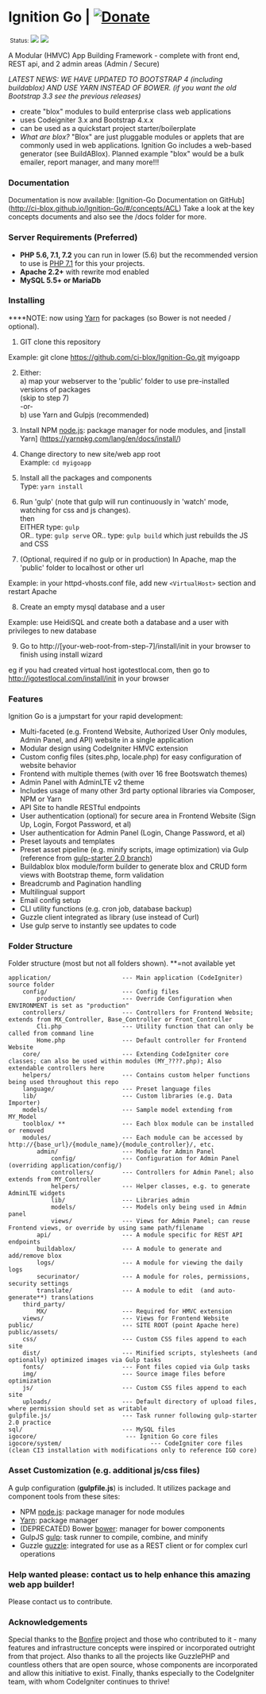 # Ignition Go     |  [![Donate](https://img.shields.io/badge/Donate-PayPal-green.svg)](https://www.paypal.com/cgi-bin/webscr?cmd=_s-xclick&hosted_button_id=NV6YA38KWC8U4)
<small>  &nbsp;Status:</small> <img src="https://travis-ci.org/ci-blox/Ignition-Go.svg?branch=master"/> <img src="https://styleci.io/repos/49680592/shield?style=plastic&branch=master" />

A Modular (HMVC) App Building Framework - complete with front end, REST api, and 2 admin areas (Admin / Secure)

*LATEST NEWS: WE HAVE UPDATED TO BOOTSTRAP 4 (including buildablox) AND USE YARN INSTEAD OF BOWER. (if you want the old Bootstrap 3.3 see the previous releases)*

- create "blox" modules to build enterprise class web applications
- uses Codeigniter 3.x and Bootstrap 4.x.x
- can be used as a quickstart project starter/boilerplate
- *What are blox?* "Blox" are just pluggable modules or applets that are commonly used in web applications. Ignition Go includes a web-based generator (see BuildABlox). Planned example "blox" would be a bulk emailer, report manager, and many more!!!  

### Documentation
Documentation is now available: [Ignition-Go Documentation on GitHub] (http://ci-blox.github.io/Ignition-Go/#/concepts/ACL)
Take a look at the key concepts documents and also see the /docs folder for more.

### Server Requirements (Preferred)

* **PHP 5.6, 7.1, 7.2** you can run in lower (5.6) but the recommended version to use is [PHP 7.1](http://php.net/manual/en/migration70.php) for this your projects. 
* **Apache 2.2+** with rewrite mod enabled
* **MySQL 5.5+ or MariaDb**

### Installing 

****NOTE: now using [Yarn](https://yarnpkg.com/en/) for packages (so Bower is not needed / optional).

1. GIT clone this repository

Example: git clone https://github.com/ci-blox/Ignition-Go.git myigoapp

2. Either:<br>
a) map your webserver to the 'public' folder to use pre-installed versions of packages<br>
(skip to step 7)<br>
-or-<br>
b) use Yarn and Gulpjs (recommended)

3. Install NPM [node.js](http://nodejs.org/): package manager for node modules, and [install Yarn] (https://yarnpkg.com/lang/en/docs/install/) 

4. Change directory to new site/web app root<br>
Example: ```cd myigoapp```

5. Install all the packages and components <br>
Type: ```yarn install``` <br>

6. Run 'gulp' (note that gulp will run continuously in 'watch' mode, watching for css and js changes).<br> then<br>
EITHER type: ```gulp```<br>
OR..  type: ```gulp serve``` 
OR..  type: ```gulp build``` which just rebuilds the JS and CSS

7. (Optional, required if no gulp or in production) In Apache, map the 'public' folder to localhost or other url

Example: in your httpd-vhosts.conf file, add new ```<VirtualHost>``` section and restart Apache

8. Create an empty mysql database and a user

Example: use HeidiSQL and create both a database and a user with privileges to new database 

9. Go to http://[your-web-root-from-step-7]/install/init in your browser to finish using install wizard 

eg if you had created virtual host igotestlocal.com, then go to http://igotestlocal.com/install/init in your browser


### Features

Ignition Go is a jumpstart for your rapid development:
* Multi-faceted (e.g. Frontend Website, Authorized User Only modules, Admin Panel, and API) website in a single application
* Modular design using CodeIgniter HMVC extension
* Custom config files (sites.php, locale.php) for easy configuration of website behavior
* Frontend with multiple themes (with over 16 free Bootswatch themes)
* Admin Panel with AdminLTE v2 theme
* Includes usage of many other 3rd party optional libraries via Composer, NPM or Yarn
* API Site to handle RESTful endpoints
* User authentication (optional) for secure area in Frontend Website (Sign Up, Login, Forgot Password, et al)
* User authentication for Admin Panel (Login, Change Password, et al)
* Preset layouts and templates
* Preset asset pipeline (e.g. minify scripts, image optimization) via Gulp (reference from [gulp-starter 2.0 branch](https://github.com/greypants/gulp-starter/tree/2.0))
* Buildablox blox module/form builder to generate blox and CRUD form views with Bootstrap theme, form validation
* Breadcrumb and Pagination handling
* Multilingual support
* Email config setup
* CLI utility functions (e.g. cron job, database backup)
* Guzzle client integrated as library (use instead of Curl)
* Use gulp serve to instantly see updates to code


### Folder Structure

Folder structure (most but not all folders shown). **=not available yet

```
application/                    --- Main application (CodeIgniter) source folder
    config/                     --- Config files
        production/             --- Override Configuration when ENVIRONMENT is set as "production"
    controllers/                --- Controllers for Frontend Website; extends from MX_Controller, Base_Controller or Front_Controller
        Cli.php                 --- Utility function that can only be called from command line
        Home.php                --- Default controller for Frontend Website        
    core/                       --- Extending CodeIgniter core classes; can also be used within modules (MY_????.php); Also extendable controllers here
    helpers/                    --- Contains custom helper functions being used throughout this repo
    language/                   --- Preset language files
    lib/                        --- Custom libraries (e.g. Data Importer)
    models/                     --- Sample model extending from MY_Model
    toolblox/ **                --- Each blox module can be installed or removed
    modules/                    --- Each module can be accessed by http://{base_url}/{module_name}/{module_controller}/, etc.
        admin/                  --- Module for Admin Panel
            config/             --- Configuration for Admin Panel (overriding application/config/)
            controllers/        --- Controllers for Admin Panel; also extends from MY_Controller
            helpers/            --- Helper classes, e.g. to generate AdminLTE widgets
            lib/                --- Libraries admin 
            models/             --- Models only being used in Admin panel
            views/              --- Views for Admin Panel; can reuse Frontend views, or override by using same path/filename
        api/                    --- A module specific for REST API endpoints
        buildablox/             --- A module to generate and add/remove blox
        logs/                   --- A module for viewing the daily logs
        securinator/            --- A module for roles, permissions, security settings
        translate/              --- A module to edit  (and auto-generate**) translations
    third_party/
        MX/                     --- Required for HMVC extension
    views/                      --- Views for Frontend Website
public/                         --- SITE ROOT (point Apache here)
public/assets/
    css/                        --- Custom CSS files append to each site
    dist/                       --- Minified scripts, stylesheets (and optionally) optimized images via Gulp tasks
    fonts/                      --- Font files copied via Gulp tasks
    img/                        --- Source image files before optimization
    js/                         --- Custom CSS files append to each site
    uploads/                    --- Default directory of upload files, where permission should set as writable
gulpfile.js/                    --- Task runner following gulp-starter 2.0 practice
sql/                            --- MySQL files
igocore/                         --- Ignition Go core files
igocore/system/                         --- CodeIgniter core files (clean CI3 installation with modifications only to reference IGO core)
```

### Asset Customization (e.g. additional js/css files)

A gulp configuration (**gulpfile.js**) is included. It utilizes package and component tools from these sites:
* NPM [node.js](http://nodejs.org/): package manager for node modules
* [Yarn](https://yarnpkg.com/): package manager
* (DEPRECATED) Bower [bower](http://bower.io/): manager for bower components 
* GulpJS [gulp](http://gulpjs.com/): task runner to compile, combine, and minify
* Guzzle [guzzle](http://guzzlephp.com/): integrated for use as a REST client or for complex curl operations

### Help wanted please: contact us to help enhance this amazing web app builder!  
Please contact us to contribute.

### Acknowledgements
Special thanks to the [Bonfire](http://cibonfire.com) project and those who contributed to it - many features and infrastructure concepts were inspired or incorporated outright from that project.  Also thanks to all the projects like GuzzlePHP and countless others that are open source, whose components are incorporated and allow this initiative to exist.  Finally, thanks especially to the CodeIgniter team, with whom CodeIgniter continues to thrive!
